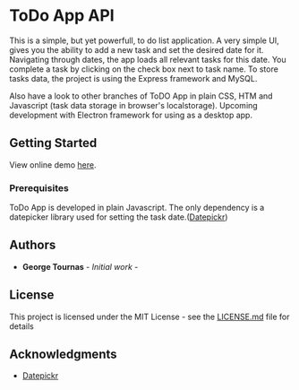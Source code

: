 # ToDo App API

This is a simple, but yet powerfull, to do list application. A very simple UI, gives you the ability to add a new task and set the desired date for it. Navigating through dates, the app loads all relevant tasks for this date.
You complete a task by clicking on the check box next to task name. 
To store tasks data, the project is using the Express framework and MySQL.

Also have a look to other branches of ToDO App in plain CSS, HTM and Javascript (task data storage in browser's localstorage).
Upcoming development with Electron framework for using as a desktop app.

## Getting Started

View online demo [here](https://georgetournas.github.io/ToDo-App/).

### Prerequisites

ToDo App is developed in plain Javascript. The only dependency is a datepicker library used for setting the task date.([Datepickr](https://github.com/joshsalverda/datepickr))

## Authors

* **George Tournas** - *Initial work* - 

## License

This project is licensed under the MIT License - see the [LICENSE.md](LICENSE.md) file for details

## Acknowledgments

* [Datepickr](https://github.com/joshsalverda/datepickr)

